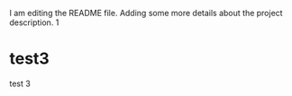I am editing the README file. Adding some more details about the project description.
1
# test3
test 3

